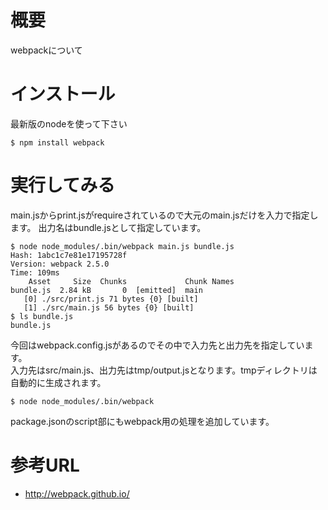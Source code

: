 # 概要
webpackについて

# インストール
最新版のnodeを使って下さい
```
$ npm install webpack
```

# 実行してみる
main.jsからprint.jsがrequireされているので大元のmain.jsだけを入力で指定します。
出力名はbundle.jsとして指定しています。
```
$ node node_modules/.bin/webpack main.js bundle.js
Hash: 1abc1c7e81e17195728f
Version: webpack 2.5.0
Time: 109ms
    Asset     Size  Chunks             Chunk Names
bundle.js  2.84 kB       0  [emitted]  main
   [0] ./src/print.js 71 bytes {0} [built]
   [1] ./src/main.js 56 bytes {0} [built]
$ ls bundle.js 
bundle.js
```

今回はwebpack.config.jsがあるのでその中で入力先と出力先を指定しています。  
入力先はsrc/main.js、出力先はtmp/output.jsとなります。tmpディレクトリは自動的に生成されます。
```
$ node node_modules/.bin/webpack
```

package.jsonのscript部にもwebpack用の処理を追加しています。


# 参考URL
- http://webpack.github.io/

